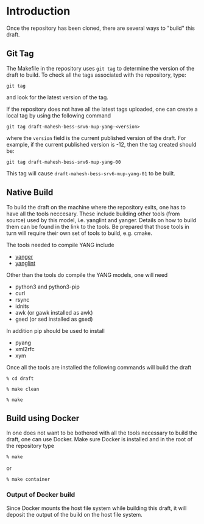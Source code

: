 # Introduction
Once the repository has been cloned, there are several ways to "build" this draft.

## Git Tag
The Makefile in the repository uses `git tag` to determine the version of the draft to build. To check all the tags associated with the repository, type:

`git tag`

and look for the latest version of the tag.

If the repository does not have all the latest tags uploaded, one can create a local tag by using the following command

`git tag draft-mahesh-bess-srv6-mup-yang-<version>`

where the `version` field is the current published version of the draft. For example, if the current published version is -12, then the tag created should be:

`git tag draft-mahesh-bess-srv6-mup-yang-00`

This tag will cause `draft-mahesh-bess-srv6-mup-yang-01` to be built.

## Native Build

To build the draft on the machine where the repository exits, one has to
have all the tools neccesary. These include building other tools (from
source) used by this model, i.e. yanglint and yanger. Details on how
to build them can be found in the link to the tools. Be prepared that those tools in turn will require their own set of tools to build, e.g. cmake.

The tools needed to compile YANG include

- [yanger](https://github.com/mbj4668/yanger)
- [yanglint](https://github.com/CESNET/libyang)

Other than the tools do compile the YANG models, one will need

- python3 and python3-pip
- curl
- rsync
- idnits
- awk (or gawk installed as awk)
- gsed (or sed installed as gsed)

In addition pip should be used to install

- pyang
- xml2rfc
- xym

Once all the tools are installed the following commands will build the draft

`% cd draft`

`% make clean`

`% make`

## Build using Docker

In one does not want to be bothered with all the tools necessary to build
the draft, one can use Docker. Make sure Docker is installed and in the
root of the repository type

`% make`

or

`% make container`

### Output of Docker build

Since Docker mounts the host file system while building this draft, it will deposit the output of the build on the host file system.
